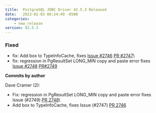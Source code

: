 ```yaml
---
title:  PostgreSQL JDBC Driver 42.5.3 Released
date:   2023-02-03 08:24:49 -0500
categories:
    - new_release
version: 42.5.3
---
```


### Fixed
* fix: Add box to TypeInfoCache, fixes [Issue #2746](https://github.com/pgjdbc/pgjdbc/issues/2746) [PR #2747](https://github.com/pgjdbc/pgjdbc/pull/2747)\
* fix: regression in PgResultSet LONG_MIN copy and paste error fixes [Issue #2748](https://github.com/pgjdbc/pgjdbc/issues/2748) [PR#2749](https://github.com/pgjdbc/pgjdbc/pull/2749)

<!--more-->

**Commits by author**

Dave Cramer (2):
* Fix: regression in PgResultSet LONG_MIN copy and paste error fixes Issue (#2749) [PR 2748](https://github.com/pgjdbc/pgjdbc/pull/2748)\
* Add box to TypeInfoCache, fixes Issue (#2747) [PR 2746](https://github.com/pgjdbc/pgjdbc/pull/2746) 


    

